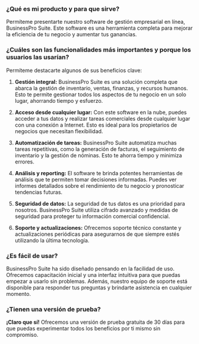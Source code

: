 ### ¿Qué es mi producto y para que sirve?
 Permíteme presentarte nuestro software de gestión empresarial en línea, BusinessPro Suite. Este software es una herramienta completa para mejorar la eficiencia de tu negocio y aumentar tus ganancias.

### ¿Cuáles son las funcionalidades más importantes y porque los usuarios las usarían?

Permíteme destacarte algunos de sus beneficios clave:

1. **Gestión integral:** BusinessPro Suite es una solución completa que abarca la gestión de inventario, ventas, finanzas, y recursos humanos. Esto te permite gestionar todos los aspectos de tu negocio en un solo lugar, ahorrando tiempo y esfuerzo.

2. **Acceso desde cualquier lugar:** Con este software en la nube, puedes acceder a tus datos y realizar tareas comerciales desde cualquier lugar con una conexión a Internet. Esto es ideal para los propietarios de negocios que necesitan flexibilidad.

3. **Automatización de tareas:** BusinessPro Suite automatiza muchas tareas repetitivas, como la generación de facturas, el seguimiento de inventario y la gestión de nóminas. Esto te ahorra tiempo y minimiza errores.

4. **Análisis y reporting:** El software te brinda potentes herramientas de análisis que te permiten tomar decisiones informadas. Puedes ver informes detallados sobre el rendimiento de tu negocio y pronosticar tendencias futuras.

5. **Seguridad de datos:** La seguridad de tus datos es una prioridad para nosotros. BusinessPro Suite utiliza cifrado avanzado y medidas de seguridad para proteger tu información comercial confidencial.

6. **Soporte y actualizaciones:** Ofrecemos soporte técnico constante y actualizaciones periódicas para asegurarnos de que siempre estés utilizando la última tecnología.

### ¿Es fácil de usar?

 BusinessPro Suite ha sido diseñado pensando en la facilidad de uso. Ofrecemos capacitación inicial y una interfaz intuitiva para que puedas empezar a usarlo sin problemas. Además, nuestro equipo de soporte está disponible para responder tus preguntas y brindarte asistencia en cualquier momento.

### ¿Tienen una versión de prueba?

**¡Claro que sí!** Ofrecemos una versión de prueba gratuita de 30 días para que puedas experimentar todos los beneficios por ti mismo sin compromiso. 



